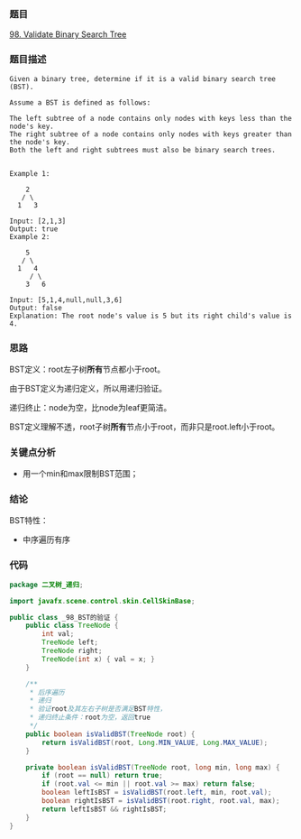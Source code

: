 ### 题目
[98. Validate Binary Search Tree](https://leetcode.com/problems/validate-binary-search-tree/)
### 题目描述
```
Given a binary tree, determine if it is a valid binary search tree (BST).

Assume a BST is defined as follows:

The left subtree of a node contains only nodes with keys less than the node's key.
The right subtree of a node contains only nodes with keys greater than the node's key.
Both the left and right subtrees must also be binary search trees.
 

Example 1:

    2
   / \
  1   3

Input: [2,1,3]
Output: true
Example 2:

    5
   / \
  1   4
     / \
    3   6

Input: [5,1,4,null,null,3,6]
Output: false
Explanation: The root node's value is 5 but its right child's value is 4.
```
### 思路
BST定义：root左子树**所有**节点都小于root。

由于BST定义为递归定义，所以用递归验证。

递归终止：node为空，比node为leaf更简洁。  

BST定义理解不透，root子树**所有**节点小于root，而非只是root.left小于root。
### 关键点分析
* 用一个min和max限制BST范围；
### 结论

BST特性：

* 中序遍历有序

### 代码
```java
package 二叉树_递归;

import javafx.scene.control.skin.CellSkinBase;

public class _98_BST的验证 {
    public class TreeNode {
        int val;
        TreeNode left;
        TreeNode right;
        TreeNode(int x) { val = x; }
    }

    /**
     * 后序遍历
     * 递归
     * 验证root及其左右子树是否满足BST特性，
     * 递归终止条件：root为空，返回true
     */
    public boolean isValidBST(TreeNode root) {
        return isValidBST(root, Long.MIN_VALUE, Long.MAX_VALUE);
    }

    private boolean isValidBST(TreeNode root, long min, long max) {
        if (root == null) return true;
        if (root.val <= min || root.val >= max) return false;
        boolean leftIsBST = isValidBST(root.left, min, root.val);
        boolean rightIsBST = isValidBST(root.right, root.val, max);
        return leftIsBST && rightIsBST;
    }
}
```
